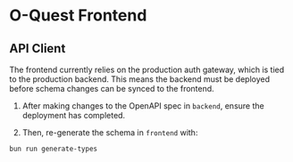 # O-Quest Frontend

## API Client

The frontend currently relies on the production auth gateway, which is tied to the production backend. This means the backend must be deployed before schema changes can be synced to the frontend.

1. After making changes to the OpenAPI spec in `backend`, ensure the deployment has completed.

2. Then, re-generate the schema in `frontend` with:

```bash
bun run generate-types
```
